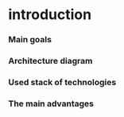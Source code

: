 # introduction

### Main goals

### Architecture diagram

### Used stack of technologies

### The main advantages

